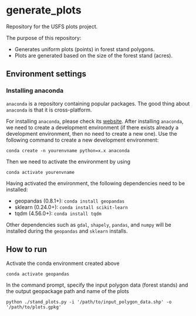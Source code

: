 # generate_plots
Repository for the USFS plots project.

The purpose of this repository:
- Generates uniform plots (points) in forest stand polygons. 
- Plots are generated based on the size of the forest stand (acres). 

## Environment settings
### Installing anaconda
`anaconda` is a repository containing popular packages. The good thing about `anaconda` is that it is cross-platform.

For installing `anaconda`, please check its [website](https://www.anaconda.com/distribution/).
After installing `anaconda`, we need to create a development environment (if there exists already a development environment, then no need to create a new one). Use the following command to create a new development environment:
```shell
conda create -n yourenvname python=x.x anaconda
```
Then we need to activate the environment by using
```shell
conda activate yourenvname
```
Having activated the environment, the following dependencies need to be installed:

* geopandas (0.8.1+): `conda install geopandas`
* sklearn (0.24.0+):  `conda install scikit-learn`
* tqdm (4.56.0+):     `conda install tqdm`

Other dependencies such as `gdal`, `shapely`, `pandas`, and `numpy` will be installed during the `geopandas` and `sklearn` installs.

## How to run
Activate the conda environment created above
```shell
conda activate geopandas
```

In the command prompt, specify the input polygon data (forest stands) and the output geopackage path and name of the plots
```shell
python ./stand_plots.py -i '/path/to/input_polygon_data.shp' -o '/path/to/plots.gpkg'
```
